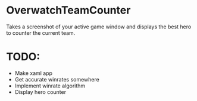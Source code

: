 # OverwatchTeamCounter
Takes a screenshot of your active game window and displays the best hero to counter the current team.

# TODO:

* Make xaml app
* Get accurate winrates somewhere
* Implement winrate algorithm
* Display hero counter

